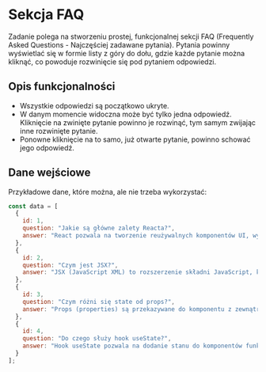 # Sekcja FAQ
Zadanie polega na stworzeniu prostej, funkcjonalnej sekcji FAQ (Frequently Asked Questions - Najczęściej zadawane pytania). Pytania powinny wyświetlać się w formie listy z góry do dołu, gdzie każde pytanie można kliknąć, co powoduje rozwinięcie się pod pytaniem odpowiedzi.

## Opis funkcjonalności
- Wszystkie odpowiedzi są początkowo ukryte.
- W danym momencie widoczna może być tylko jedna odpowiedź. Kliknięcie na zwinięte pytanie powinno je rozwinąć, tym samym zwijając inne rozwinięte pytanie.
- Ponowne kliknięcie na to samo, już otwarte pytanie, powinno schować jego odpowiedź.

## Dane wejściowe
Przykładowe dane, które można, ale nie trzeba wykorzystać:

``` javascript
const data = [
  {
    id: 1,
    question: "Jakie są główne zalety Reacta?",
    answer: "React pozwala na tworzenie reużywalnych komponentów UI, wykorzystuje Virtual DOM dla lepszej wydajności i ma ogromną społeczność oraz ekosystem."
  },
  {
    id: 2,
    question: "Czym jest JSX?",
    answer: "JSX (JavaScript XML) to rozszerzenie składni JavaScript, które pozwala pisać kod przypominający HTML bezpośrednio w plikach JavaScript. Ułatwia to tworzenie i wizualizację struktury komponentów."
  },
  {
    id: 3,
    question: "Czym różni się state od props?",
    answer: "Props (properties) są przekazywane do komponentu z zewnątrz (od rodzica) i są niemutowalne (tylko do odczytu). State to wewnętrzne dane komponentu, które mogą się zmieniać w czasie i powodować ponowne renderowanie komponentu."
  },
  {
    id: 4,
    question: "Do czego służy hook useState?",
    answer: "Hook useState pozwala na dodanie stanu do komponentów funkcyjnych. Zwraca tablicę z dwiema wartościami: aktualną wartością stanu oraz funkcją, która pozwala na jego aktualizację."
  }
];
```